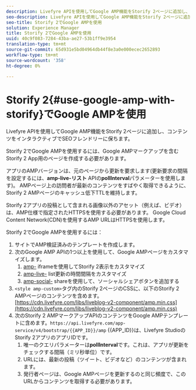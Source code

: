 ```yaml
---
description: Livefyre APIを使用してGoogle AMP機能をStorify 2ページに追加し、コンテンツをインタラクティブでSEOフレンドリーに保ちます。
seo-description: Livefyre APIを使用してGoogle AMP機能をStorify 2ページに追加し、コンテンツをインタラクティブでSEOフレンドリーに保ちます。
seo-title: Storify 2でGoogle AMPを使用
solution: Experience Manager
title: Storify 2でGoogle AMPを使用
uuid: 40c9f083-7284-43ba-ae27-53b1ff9e3954
translation-type: tm+mt
source-git-commit: 65d931e5bd04964db44f8e3a0e000ecec2652893
workflow-type: tm+mt
source-wordcount: '358'
ht-degree: 0%

---
```



# Storify 2{#use-google-amp-with-storify}でGoogle AMPを使用

Livefyre APIを使用してGoogle AMP機能をStorify 2ページに追加し、コンテンツをインタラクティブでSEOフレンドリーに保ちます。

Storify 2でGoogle AMPを使用するには、Google AMPマークアップを含むStorify 2 App用のページを作成する必要があります。

アプリのAMPバージョンは、元のページから更新を要求します(更新要求の間隔を設定するには、**amp-live-リスト** APIの&#x200B;**pollInterval**&#x200B;パラメーターを使用します)。 AMPページ上の訪問者が最新のコンテンツをすばやく取得できるように、Storify 2 AMPページのキャッシュ低下TTLを維持します。

Storify 2アプリの投稿として含まれる画像以外のアセット（例えば、ビデオ）は、AMP仕様で指定されたHTTPSを使用する必要があります。 Google Cloud Content Network(CDN)を使用するAMP URLはHTTPSを使用します。

Storify 2でGoogle AMPを使用するには：

1. サイトでAMP検証済みのテンプレートを作成します。
1. 次のGoogle AMP APIの1つ以上を使用して、Google AMPページをカスタマイズします。
   1. [amp-](https://www.ampproject.org/docs/reference/components/amp-iframe) iframeを使用してStorify 2表示をカスタマイズ
   1. [amp-live-](https://www.ampproject.org/docs/reference/components/amp-live-list) list更新の時間間隔をカスタマイズ
   1. [amp-social-](https://www.ampproject.org/docs/reference/components/amp-social-share) shareを使用して、ソーシャルシェアボタンを追加する
1. `<style amp-custom>`タグ内のStorify 2ページのCSSに、以下のStorify 2 AMPページのコンテンツを含めます。[https://cdn.livefyre.com/libs/liveblog-v2-component/amp.min.css](https://cdn.livefyre.com/libs/liveblog-v2-component/amp.min.css)
1. 次のStorify 2 AMPマークアップAPIのコンテンツをGoogle AMPテンプレートに含めます。`https://api.livefyre.com/app-service/v4/bootstrap/{{APP_ID}}/amp` {{APP_ID}}は、Livefyre StudioのStorify 2アプリのアプリIDです。
   1. 唯一のクエリパラメーターは&#x200B;**pollInterval**&#x200B;です。これは、アプリが更新をチェックする間隔（ミリ秒単位）です。
   1. URLには、最新の投稿（ツイート、ビデオなど）のコンテンツが含まれます。
   1. 発行者ページは、Google AMPページを更新するのと同じ頻度で、このURLからコンテンツを取得する必要があります。
